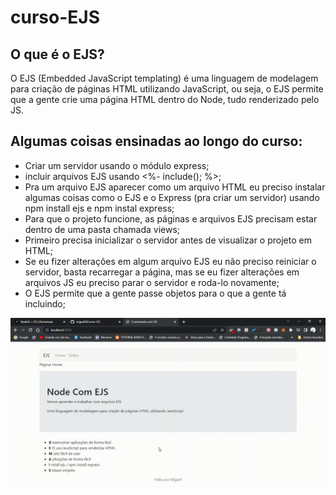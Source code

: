 # curso-EJS

## O que é o EJS?

O EJS (Embedded JavaScript templating) é uma linguagem de modelagem para criação de páginas HTML utilizando JavaScript, ou seja, o EJS permite que a gente crie uma página HTML dentro do Node, tudo renderizado pelo JS.

## Algumas coisas ensinadas ao longo do curso:

- Criar um servidor usando o módulo express;
- incluir arquivos EJS usando <%- include(); %>;
- Pra um arquivo EJS aparecer como um arquivo HTML eu preciso instalar algumas coisas como o EJS e o Express (pra criar um servidor) usando npm install ejs e npm instal express;
- Para que o projeto funcione, as páginas e arquivos EJS precisam estar dentro de uma pasta chamada views;
- Primeiro precisa inicializar o servidor antes de visualizar o projeto em HTML;
- Se eu fizer alterações em algum arquivo EJS eu não preciso reiniciar o servidor, basta recarregar a página, mas se eu fizer alterações em arquivos JS eu preciso parar o servidor e roda-lo novamente;
- O EJS permite que a gente passe objetos para o que a gente tá incluindo;

![Vídeo do jogo](https://github.com/miguelfill/curso-EJS/blob/main/Curso-node-EJS.gif)


